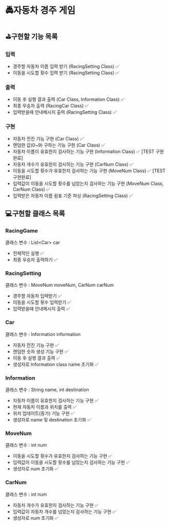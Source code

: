 # 🚔자동차 경주 게임

## ⛳구현할 기능 목록

### 입력
* 경주할 자동차 이름 입력 받기 (RacingSetting Class) ✅
* 이동을 시도할 횟수 입력 받기 (RacingSetting Class) ✅

### 출력
* 이동 후 실행 결과 출력 (Car Class, Information Class) ✅
* 최종 우승자 출력 (RacingCar Class) ✅
* 입력받을때 안내메시지 출력 (RacingSetting Class) ✅
### 구현
* 자동차 전진 기능 구현 (Car Class) ✅
* 랜덤한 값(0~9) 구하는 기능 구현 (Car Class) ✅
* 자동차 이름이 유효한지 검사하는 기능 구현 (Information Class) ✅ [TEST 구현완료]
* 자동차 개수가 유효한지 검사하는 기능 구현 (CarNum Class) ✅
* 이동을 시도할 횟수가 유효한지 검사하는 기능 구현 (MoveNum Class) ✅ [TEST 구현완료]
* 입력값이 이동을 시도할 횟수를 넘었는지 검사하는 기능 구현 (MoveNum Class, CarNum Class) ✅
* 입력받은 자동차 이름 쉼표 기준 파싱 (RacingSetting Class) ✅

## 💻구현할 클래스 목록

### RacingGame
클래스 변수 : List<Car<Car>> car
* 전체적인 실행 ✅
* 최종 우승자 출력하기 ✅

### RacingSetting
클래스 변수 : MoveNum moveNum, CarNum carNum
* 경주할 자동차 입력받기 ✅
* 이동을 시도할 횟수 입력받기 ✅
* 입력받을때 안내메시지 출력 ✅

### Car
클래스 변수 : Information information
* 자동차 전진 기능 구현 ✅
* 랜덤한 숫자 생성 기능 구현 ✅
* 이동 후 실행 결과 출력 ✅
* 생성자로 Information class name 초기화 ✅

### Information
클래스 변수 : String name, int destination
* 자동차 이름이 유효한지 검사하는 기능 구현 ✅
* 현재 자동차 이름과 위치를 출력 ✅
* 위치 업데이트(증가) 기능 구현 ✅
* 생성자로 name 및 destination 초기화 ✅

### MoveNum
클래스 변수 : int num
* 이동을 시도할 횟수가 유효한지 검사하는 기능 구현 ✅
* 입력값이 이동을 시도할 횟수를 넘었는지 검사하는 기능 구현 ✅
* 생성자로 num 초기화 ✅

### CarNum
클래스 변수 : int num
* 자동차 개수가 유효한지 검사하는 기능 구현 ✅
* 입력값이 자동차 개수를 넘었는지 검사하는 기능 구현 ✅
* 생성자로 num 초기화 ✅